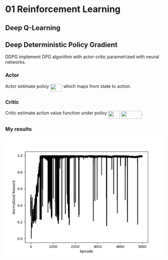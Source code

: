 # 01 Reinforcement Learning 

## Deep Q-Learning


## Deep Deterministic Policy Gradient
DDPG implement DPG algorithm with actor-critic parametrized with neural networks.

### Actor ###
Actor estimate policy <img src="https://rawgit.com/ChaosDonkey06/IBIO4615-Advance-Machine-Learning/master/svgs/a0bba743e0d45642c4c3e52b86657915.svg?invert_in_darkmode" align=middle width=37.298393549999986pt height=24.65753399999998pt/> which maps from state to action. 

### Critic ###
Critic estimate action value function under policy <img src="https://rawgit.com/ChaosDonkey06/IBIO4615-Advance-Machine-Learning/master/svgs/a0bba743e0d45642c4c3e52b86657915.svg?invert_in_darkmode" align=middle width=37.298393549999986pt height=24.65753399999998pt/> <img src="https://rawgit.com/ChaosDonkey06/IBIO4615-Advance-Machine-Learning/master/svgs/5b9f673276d4daa369c7ea9c3f51e061.svg?invert_in_darkmode" align=middle width=65.84041859999998pt height=24.65753399999998pt/>.


### My results
![DDPG Performance on swing up pendulum (Pendulum-v0)](./02_DDPG/Trained_Models/DDPG_Pendulum-v0/reward_vs_episode.png)
